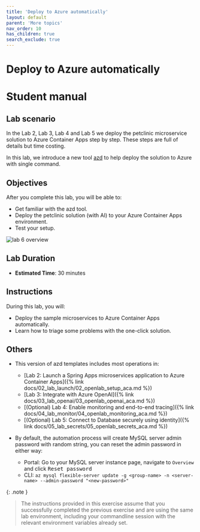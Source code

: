 ```yaml
---
title: 'Deploy to Azure automatically'
layout: default
parent: 'More topics'
nav_order: 10
has_children: true
search_exclude: true
---
```


# Deploy to Azure automatically

# Student manual

## Lab scenario

In the Lab 2, Lab 3, Lab 4 and Lab 5 we deploy the petclinic microservice solution to Azure Container Apps step by step.
These steps are full of details but time costing.

In this lab, we introduce a new tool [azd](https://learn.microsoft.com/en-us/azure/developer/azure-developer-cli/) to help deploy the solution to Azure with single command.

## Objectives

After you complete this lab, you will be able to:

- Get familiar with the azd tool.
- Deploy the petclinic solution (with AI) to your Azure Container Apps environment.
- Test your setup.

![lab 6 overview](../../images/acalab6.png)

## Lab Duration

- **Estimated Time**: 30 minutes

## Instructions

During this lab, you will:

- Deploy the sample microservices to Azure Container Apps automatically.
- Learn how to triage some problems with the one-click solution.

## Others

- This version of azd templates includes most operations in:

  - [Lab 2: Launch a Spring Apps microservices application to Azure Container Apps]({% link docs/02_lab_launch/02_openlab_setup_aca.md %})
  - [Lab 3: Integrate with Azure OpenAI]({% link docs/03_lab_openai/03_openlab_openai_aca.md %})
  - [(Optional) Lab 4: Enable monitoring and end-to-end tracing]({% link docs/04_lab_monitor/04_openlab_monitoring_aca.md %})
  - [(Optional) Lab 5: Connect to Database securely using identity]({% link docs/05_lab_secrets/05_openlab_secrets_aca.md %})
  

- By default, the automation process will create MySQL server admin password with random string, you can reset the admin password in either way:

  - Portal: Go to your MySQL server instance page, navigate to `Overview` and click <kbd>Reset password</kbd>
  - CLI: `az mysql flexible-server update -g <group-name> -n <server-name> --admin-password "<new-password>"`

{: .note }
> The instructions provided in this exercise assume that you successfully completed the previous exercise and are using the same lab environment, including your commandline session with the relevant environment variables already set.
